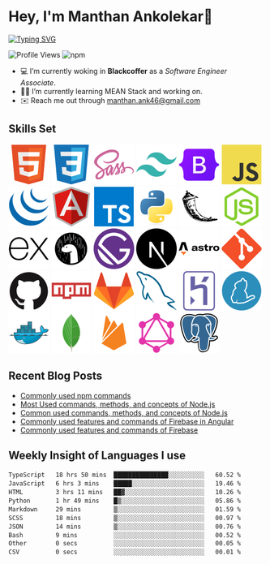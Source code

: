 # Hey, I'm Manthan Ankolekar👋

[![Typing SVG](https://readme-typing-svg.demolab.com?font=Fira+Code&pause=1000&width=435&lines=Front+End+Developer;Learn%2C+Build%2C+Repeat)](https://git.io/typing-svg)

![Profile Views](https://komarev.com/ghpvc/?username=manthanank&color=brightgreen)
![npm](https://img.shields.io/npm/dt/manthanank)
<!-- ![npm](https://img.shields.io/npm/dw/manthanank)
![npm](https://img.shields.io/npm/dm/manthanank)
![npm](https://img.shields.io/npm/dy/manthanank) -->

- 💻 I’m currently woking in **Blackcoffer** as a *Software Engineer Associate*.
- 🧑‍💻 I’m currently learning MEAN Stack and working on.
- ✉️ Reach me out through [manthan.ank46@gmail.com](mailto:manthan.ank46@gmail.com)

## Skills Set

![HTML5](/assets/svg/html.svg)
![CSS3](/assets/svg/css.svg)
![SASS](/assets/svg/sass.svg)
![TailwindCSS](/assets/svg/tailwindcss.svg)
![Bootstrap](/assets/svg/bootstrap.svg)
![JavaScript](/assets/svg/javascript.svg)
![jQuery](/assets/svg/jquery.svg)
![Angular](/assets/svg/angular.svg)
![Typescript](/assets/svg/typescript.svg)
![Python](/assets/svg/python.svg)
![Flask](/assets/svg/flask.svg)
![Node.js](/assets/svg/nodejs.svg)
![Express](/assets/svg/express.svg)
![Deno](/assets/svg/deno.svg)
![Gatsby](/assets/svg/gatsby.svg)
![NextJs](/assets/svg/nextjs.svg)
![Astro](/assets/svg/astro.svg)
![Git](/assets/svg/git.svg)
![GitHub](/assets/svg/github.svg)
![Npm](/assets/svg/npm.svg)
![GitLab](/assets/svg/gitlab.svg)
![MySQL](/assets/svg/mysql.svg)
![Heroku](/assets/svg/heroku.svg)
![Yarn](/assets/svg/yarn.svg)
![Docker](/assets/svg/docker.svg)
![MongoDB](/assets/svg//mongodb.svg)
![Firebase](/assets/svg/firebase.svg)
![GraphQL](/assets/svg/graphql.svg)
![Postgresql](/assets/svg/postgresql.svg)

## Recent Blog Posts

<!-- BLOG-POST-LIST:START -->
- [Commonly used npm commands](https://dev.to/manthanank/commonly-used-npm-commands-25ck)
- [Most Used commands, methods, and concepts of Node.js](https://dev.to/manthanank/most-used-commands-methods-and-concepts-of-nodejs-182e)
- [Common used commands, methods, and concepts of Node.js](https://manthanank.hashnode.dev/common-used-commands-methods-and-concepts-of-nodejs)
- [Commonly used features and commands of Firebase in Angular](https://manthanank.hashnode.dev/commonly-used-features-and-commands-of-firebase-in-angular)
- [Commonly used features and commands of Firebase](https://manthanank.hashnode.dev/commonly-used-features-and-commands-of-firebase)
<!-- BLOG-POST-LIST:END -->

## Weekly Insight of Languages I use

<!--START_SECTION:waka-->

```txt
TypeScript   18 hrs 50 mins  ███████████████░░░░░░░░░░   60.52 %
JavaScript   6 hrs 3 mins    █████░░░░░░░░░░░░░░░░░░░░   19.46 %
HTML         3 hrs 11 mins   ██▓░░░░░░░░░░░░░░░░░░░░░░   10.26 %
Python       1 hr 49 mins    █▒░░░░░░░░░░░░░░░░░░░░░░░   05.86 %
Markdown     29 mins         ▒░░░░░░░░░░░░░░░░░░░░░░░░   01.59 %
SCSS         18 mins         ▒░░░░░░░░░░░░░░░░░░░░░░░░   00.97 %
JSON         14 mins         ▒░░░░░░░░░░░░░░░░░░░░░░░░   00.76 %
Bash         9 mins          ░░░░░░░░░░░░░░░░░░░░░░░░░   00.52 %
Other        0 secs          ░░░░░░░░░░░░░░░░░░░░░░░░░   00.05 %
CSV          0 secs          ░░░░░░░░░░░░░░░░░░░░░░░░░   00.01 %
```

<!--END_SECTION:waka-->
